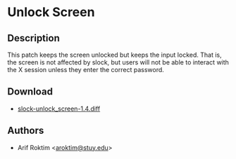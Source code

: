 Unlock Screen
=============

Description
-----------
This patch keeps the screen unlocked but keeps the input locked. That is, the
screen is not affected by slock, but users will not be able to interact with
the X session unless they enter the correct password.

Download
--------
* [slock-unlock\_screen-1.4.diff](slock-unlock_screen-1.4.diff)

Authors
-------
* Arif Roktim <[aroktim@stuy.edu](mailto:aroktim@stuy.edu)>

